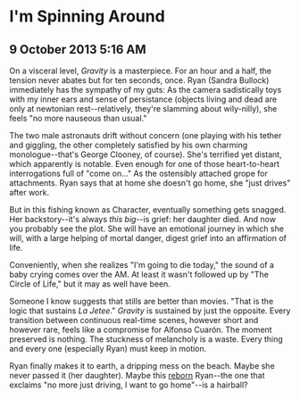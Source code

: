 # I'm Spinning Around
## 9 October 2013 5:16 AM


On a visceral level, *Gravity* is a masterpiece. For an hour and a half, the tension never abates but for ten seconds, once. Ryan (Sandra Bullock) immediately has the sympathy of my guts: As the camera sadistically toys with my inner ears and sense of persistance (objects living and dead are only at newtonian rest--relatively, they're slamming about wily-nilly), she feels "no more nauseous than usual."

The two male astronauts drift without concern (one playing with his tether and giggling, the other completely satisfied by his own charming monologue--that's George Clooney, of course). She's terrified yet distant, which apparently is notable. Even enough for one of those heart-to-heart interrogations full of "come on..." As the ostensibly attached grope for attachments. Ryan says that at home she doesn't go home, she "just drives" after work.

But in this fishing known as Character, eventually something gets snagged. Her backstory--it's always *this big*--is grief: her daughter died. And now you probably see the plot. She will have an emotional journey in which she will, with a large helping of mortal danger, digest grief into an affirmation of life.

Conveniently, when she realizes "I'm going to die today," the sound of a baby crying comes over the AM. At least it wasn't followed up by "The Circle of Life," but it may as well have been.

Someone I know suggests that stills are better than movies. "That is the logic that sustains *La Jetee*." *Gravity* is sustained by just the opposite. Every transition between continuous real-time scenes, however short and however rare, feels like a compromise for Alfonso Cuarón. The moment preserved is nothing. The stuckness of melancholy is a waste. Every thing and every one (especially Ryan) must keep in motion.

Ryan finally makes it to earth, a dripping mess on the beach. Maybe she never passed it (her daughter). Maybe this [reborn][1] Ryan--the one that exclaims "no more just driving, I want to go home"--is a hairball?

[1]: http://www.youtube.com/watch?v=blJbs98dWVE
